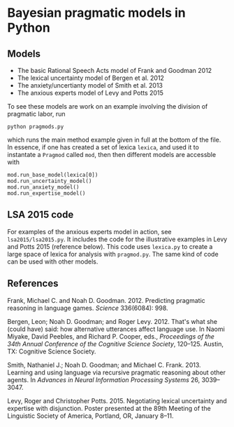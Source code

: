 Bayesian pragmatic models in Python
==========

## Models

* The basic Rational Speech Acts model of Frank and Goodman 2012
* The lexical uncertainty model of Bergen et al. 2012
* The anxiety/uncertianty model of Smith et al. 2013
* The anxious experts model of Levy and Potts 2015

To see these models are work on an example involving the division of
pragmatic labor, run

```
python pragmods.py
```

which runs the main method example given in full at the bottom of
the file. In essence, if one has created a set of lexica `lexica`,
and used it to instantate a `Pragmod` called `mod`, then then
different models are accessble with

```
mod.run_base_model(lexica[0])
mod.run_uncertainty_model()
mod.run_anxiety_model()
mod.run_expertise_model()
```

## LSA 2015 code

For examples of the anxious experts model in action, see `lsa2015/lsa2015.py`.
It includes the code for the illustrative examples in Levy and Potts 2015
(reference below). This code uses `lexica.py` to create a large space of
lexica for analysis with `pragmod.py`. The same kind of code can be used
with other models.

## References

Frank, Michael C. and Noah D. Goodman. 2012. Predicting pragmatic reasoning in language games. *Science* 336(6084): 998.

Bergen, Leon; Noah D. Goodman; and Roger Levy. 2012. That's what she (could have) said: how alternative utterances affect language use. In Naomi Miyake, David Peebles, and Richard P. Cooper, eds., *Proceedings of the 34th Annual Conference of the Cognitive Science Society*, 120&ndash;125. Austin, TX: Cognitive Science Society.

Smith, Nathaniel J.; Noah D. Goodman; and Michael C. Frank. 2013.  Learning and using language via recursive pragmatic reasoning about other agents. In *Advances in Neural Information Processing Systems* 26, 3039&ndash;3047.

Levy, Roger and Christopher Potts. 2015. Negotiating lexical uncertainty and expertise with disjunction. Poster presented at the 89th Meeting of the Linguistic Society of America, Portland, OR, January 8&ndash;11.
